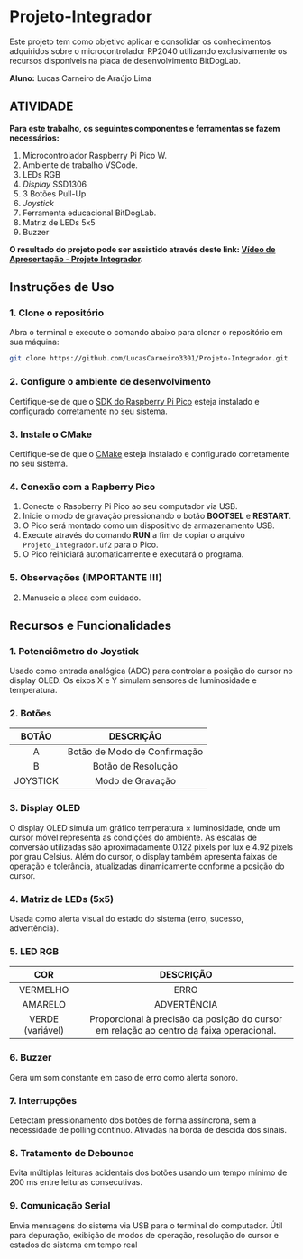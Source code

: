 # Projeto-Integrador
Este projeto tem como objetivo aplicar e consolidar os conhecimentos adquiridos sobre o microcontrolador RP2040 utilizando exclusivamente os recursos disponíveis na placa de desenvolvimento BitDogLab.

__Aluno:__
Lucas Carneiro de Araújo Lima

## ATIVIDADE 

__Para este trabalho, os seguintes componentes e ferramentas se fazem necessários:__
1) Microcontrolador Raspberry Pi Pico W.
2) Ambiente de trabalho VSCode.
3) LEDs RGB
4) _Display_ SSD1306
5) 3 Botões Pull-Up
6) _Joystick_
7) Ferramenta educacional BitDogLab.
8) Matriz de LEDs 5x5
9) Buzzer

__O resultado do projeto pode ser assistido através deste link: [Vídeo de Apresentação - Projeto Integrador](https://youtu.be/kbyInoCkLzw?si=E-TNbJHGJnNWX8GX).__

## Instruções de Uso

### 1. Clone o repositório
Abra o terminal e execute o comando abaixo para clonar o repositório em sua máquina:
```bash
git clone https://github.com/LucasCarneiro3301/Projeto-Integrador.git
```

### 2. Configure o ambiente de desenvolvimento
Certifique-se de que o [SDK do Raspberry Pi Pico](https://github.com/raspberrypi/pico-sdk) esteja instalado e configurado corretamente no seu sistema.

### 3. Instale o CMake
Certifique-se de que o [CMake](https://cmake.org/download/) esteja instalado e configurado corretamente no seu sistema.

### 4. Conexão com a Rapberry Pico
1. Conecte o Raspberry Pi Pico ao seu computador via USB.
2. Inicie o modo de gravação pressionando o botão **BOOTSEL** e **RESTART**.
3. O Pico será montado como um dispositivo de armazenamento USB.
4. Execute através do comando **RUN** a fim de copiar o arquivo `Projeto_Integrador.uf2` para o Pico.
5. O Pico reiniciará automaticamente e executará o programa.

### 5. Observações (IMPORTANTE !!!)
2. Manuseie a placa com cuidado.

## Recursos e Funcionalidades

### 1. Potenciômetro do Joystick
Usado como entrada analógica (ADC) para controlar a posição do cursor no display OLED. Os eixos X e Y simulam sensores de luminosidade e temperatura.

### 2. Botões

| BOTÃO                            | DESCRIÇÃO                                     | 
|:----------------------------------:|:---------------------------------------------:|
| A                                  | Botão de Modo de Confirmação                 | 
| B                                  | Botão de Resolução             | 
| JOYSTICK                                  | Modo de Gravação              | 

### 3. Display OLED
O display OLED simula um gráfico temperatura × luminosidade, onde um cursor móvel representa as condições do ambiente. As escalas de conversão utilizadas são aproximadamente 0.122 pixels por lux e 4.92 pixels por grau Celsius. Além do cursor, o display também apresenta faixas de operação e tolerância, atualizadas dinamicamente conforme a posição do cursor.

### 4. Matriz de LEDs (5x5)
Usada como alerta visual do estado do sistema (erro, sucesso, advertência).

### 5. LED RGB

| COR                            | DESCRIÇÃO                                     | 
|:----------------------------------:|:---------------------------------------------:|
| VERMELHO                                  | ERRO                 | 
| AMARELO                           | ADVERTÊNCIA             | 
| VERDE (variável)                                 | Proporcional à precisão da posição do cursor em relação ao centro da faixa operacional.              | 

### 6. Buzzer
Gera um som constante em caso de erro como alerta sonoro.

### 7. Interrupções
Detectam pressionamento dos botões de forma assíncrona, sem a necessidade de polling contínuo. Ativadas na borda de descida dos sinais.

### 8. Tratamento de Debounce
Evita múltiplas leituras acidentais dos botões usando um tempo mínimo de 200 ms entre leituras consecutivas.

### 9. Comunicação Serial
Envia mensagens do sistema via USB para o terminal do computador. Útil para depuração, exibição de modos de operação, resolução do cursor e estados do sistema em tempo real
